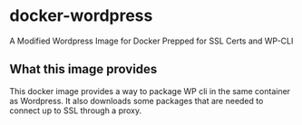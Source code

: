 # docker-wordpress
A Modified Wordpress Image for Docker Prepped for SSL Certs and WP-CLI

## What this image provides
This docker image provides a way to package WP cli in the same container as Wordpress. It also downloads some packages that are needed to connect up to SSL through a proxy.
